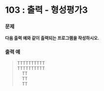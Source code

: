 # 103 : 출력 - 형성평가3

### 문제
**다음 출력 예와 같이 출력되는 프로그램을 작성하시오.**

### 출력 예
>TTTTTTTTTT<br>
>TTTTTTTTTT<br>
>&nbsp;&nbsp;&nbsp;&nbsp;TT<br>
>&nbsp;&nbsp;&nbsp;&nbsp;TT<br>
>&nbsp;&nbsp;&nbsp;&nbsp;TT

